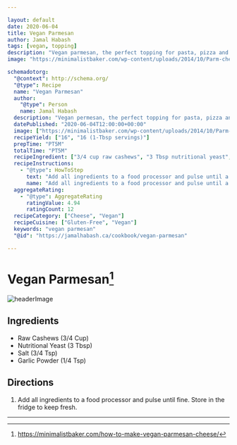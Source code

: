 ```yaml
---

layout: default
date: 2020-06-04
title: Vegan Parmesan
author: Jamal Habash
tags: [vegan, topping]
description: "Vegan parmesan, the perfect topping for pasta, pizza and more."
image: "https://minimalistbaker.com/wp-content/uploads/2014/10/Parm-cheese-SQUARE.jpg"

schemadotorg:
  "@context": http://schema.org/
  "@type": Recipe
  name: "Vegan Parmesan"
  author:
    "@type": Person
    name: Jamal Habash
  description: "Vegan permesan, the perfect topping for pasta, pizza and more."
  datePublished: "2020-06-04T12:00:00+00:00"
  image: ["https://minimalistbaker.com/wp-content/uploads/2014/10/Parm-cheese-SQUARE.jpg"]
  recipeYield: ["16", "16 (1-Tbsp servings)"]
  prepTime: "PT5M"
  totalTime: "PT5M"
  recipeIngredient: ["3/4 cup raw cashews", "3 Tbsp nutritional yeast", "3/4 tsp sea salt", "1/4 tsp garlic powder"]
  recipeInstructions:
    - "@type": HowToStep
      text: "Add all ingredients to a food processor and pulse until a fine. Store in the fridge to keep fresh."
      name: "Add all ingredients to a food processor and pulse until a fine. Store in the fridge to keep fresh."
  aggregateRating:
    - "@type": AggregateRating
      ratingValue: 4.94
      ratingCount: 12
  recipeCategory: ["Cheese", "Vegan"]
  recipeCuisine: ["Gluten-Free", "Vegan"]
  keywords: "vegan parmesan"
  "@id": "https://jamalhabash.ca/cookbook/vegan-parmesan"

---
```

# Vegan Parmesan[^1]
![headerImage](https://minimalistbaker.com/wp-content/uploads/2014/02/Vegan-Parmesan-Cheese-How-To.jpg)
## Ingredients
- Raw Cashews (3/4 Cup)
- Nutritional Yeast (3 Tbsp)
- Salt (3/4 Tsp)
- Garlic Powder (1/4 Tsp)

## Directions
1) Add all ingredients to a food processor and pulse until fine. Store in the fridge to keep fresh.

---
[^1]: https://minimalistbaker.com/how-to-make-vegan-parmesan-cheese/